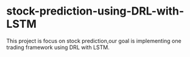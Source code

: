 # stock-prediction-using-DRL-with-LSTM
This project is focus on stock prediction,our goal is implementing one trading framework using DRL with LSTM.
